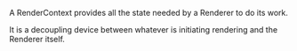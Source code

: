A RenderContext provides all the state needed by a Renderer to do its work.

It is a decoupling device between whatever is initiating rendering and the Renderer itself.